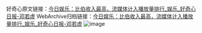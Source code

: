 好奇心原文链接：[今日娱乐：比伯收入最高，流媒体计入播放量排行_娱乐_好奇心日报-邓若虚](https://www.qdaily.com/articles/3840.html)
WebArchive归档链接：[今日娱乐：比伯收入最高，流媒体计入播放量排行_娱乐_好奇心日报-邓若虚](http://web.archive.org/web/20190623153058/https://www.qdaily.com/articles/3840.html)
![image](http://ww3.sinaimg.cn/large/007d5XDply1g3vdgcebbcj30u030pb29)